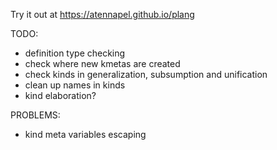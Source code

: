 Try it out at https://atennapel.github.io/plang

TODO:
- definition type checking
- check where new kmetas are created
- check kinds in generalization, subsumption and unification
- clean up names in kinds
- kind elaboration?

PROBLEMS:
- kind meta variables escaping

